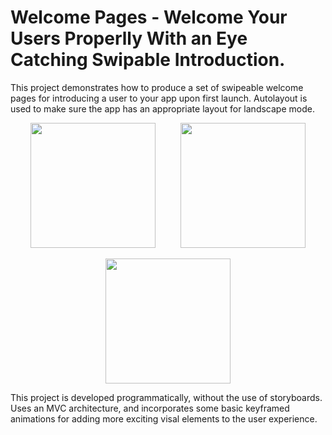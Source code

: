# Welcome Pages - Welcome Your Users Properlly With an Eye Catching Swipable Introduction.

This project demonstrates how to produce a set of swipeable welcome pages for introducing a user to your app upon first launch. Autolayout is used to make sure the app has an appropriate layout for landscape mode.

<p align="center">
<img src="https://github.com/jack-a-smith/iOS_collectionView_autolayout_welcome_pages/blob/master/readme_images/welcome_1.png" width="200"> &emsp; &emsp; <img src="https://github.com/jack-a-smith/iOS_collectionView_autolayout_welcome_pages/blob/master/readme_images/welcome_2.png" width="200">
</p>

<p align="center">
<img src="https://github.com/jack-a-smith/iOS_collectionView_autolayout_welcome_pages/blob/master/readme_images/landscape.png" height="200">
</p>

This project is developed programmatically, without the use of storyboards. Uses an MVC architecture, and incorporates some basic keyframed animations for adding more exciting visal elements to the user experience.
